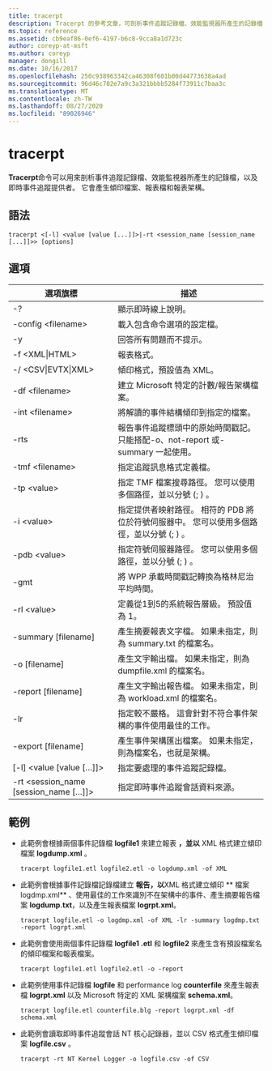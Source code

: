 ```yaml
---
title: tracerpt
description: Tracerpt 的參考文章，可剖析事件追蹤記錄檔、效能監視器所產生的記錄檔，以及即時事件追蹤提供者。
ms.topic: reference
ms.assetid: cb9eaf86-0ef6-4197-b6c8-9cca8a1d723c
author: coreyp-at-msft
ms.author: coreyp
manager: dongill
ms.date: 10/16/2017
ms.openlocfilehash: 250c938963342ca46308f601b00d44773638a4ad
ms.sourcegitcommit: 96d46c702e7a9c3a321bbbb5284f73911c7baa3c
ms.translationtype: MT
ms.contentlocale: zh-TW
ms.lasthandoff: 08/27/2020
ms.locfileid: "89026946"
---
```

# <a name="tracerpt"></a>tracerpt

**Tracerpt**命令可以用來剖析事件追蹤記錄檔、效能監視器所產生的記錄檔，以及即時事件追蹤提供者。 它會產生傾印檔案、報表檔和報表架構。

## <a name="syntax"></a>語法

```
tracerpt <[-l] <value [value [...]]>|-rt <session_name [session_name [...]]>> [options]
```

## <a name="options"></a>選項

|              選項旗標               |                                                                    描述                                                                    |
|----------------------------------------|---------------------------------------------------------------------------------------------------------------------------------------------------|
|                   -?                   |                                                         顯示即時線上說明。                                                          |
|          -config \<filename>           |                                                 載入包含命令選項的設定檔。                                                  |
|                   -y                   |                                                  回答所有問題而不提示。                                                   |
|            -f \<XML\|HTML>             |                                                                  報表格式。                                                                   |
|         -/ \<CSV\|EVTX\|XML>          |                                                         傾印格式，預設值為 XML。                                                          |
|            -df \<filename>             |                                            建立 Microsoft 特定的計數/報告架構檔案。                                            |
|            -int \<filename>            |                                            將解讀的事件結構傾印到指定的檔案。                                            |
|                  -rts                  |                        報告事件追蹤標頭中的原始時間戳記。 只能搭配-o、not-report 或-summary 一起使用。                         |
|            -tmf \<filename>            |                                                  指定追蹤訊息格式定義檔。                                                  |
|              -tp \<value>              |                            指定 TMF 檔案搜尋路徑。 您可以使用多個路徑，並以分號 (; ) 。                            |
|              -i \<value>               | 指定提供者映射路徑。 相符的 PDB 將位於符號伺服器中。 您可以使用多個路徑，並以分號 (; ) 。 |
|             -pdb \<value>              |                             指定符號伺服器路徑。 您可以使用多個路徑，並以分號 (; ) 。                             |
|                  -gmt                  |                                              將 WPP 承載時間戳記轉換為格林尼治平均時間。                                               |
|              -rl \<value>              |                                               定義從1到5的系統報告層級。 預設值為 1。                                               |
|          -summary [filename]           |                                  產生摘要報表文字檔。 如果未指定，則為 summary.txt 的檔案名。                                   |
|             -o [filename]              |                                      產生文字輸出檔。 如果未指定，則為 dumpfile.xml 的檔案名。                                      |
|           -report [filename]           |                                  產生文字輸出報告檔。 如果未指定，則為 workload.xml 的檔案名。                                   |
|                  -lr                   |                        指定較不嚴格。 這會針對不符合事件架構的事件使用最佳的工作。                         |
|           -export [filename]           |                                  產生事件架構匯出檔案。 如果未指定，則為檔案名，也就是架構。                                   |
|       [-l] \<value [value […]]>        |                                                   指定要處理的事件追蹤記錄檔。                                                    |
| -rt \<session_name [session_name […]]> |                                                指定即時事件追蹤會話資料來源。                                                |

## <a name="examples"></a>範例

- 此範例會根據兩個事件記錄檔 **logfile1** 來建立報表 **，並以** XML 格式建立傾印檔案 **logdump.xml** 。
  ```
  tracerpt logfile1.etl logfile2.etl -o logdump.xml -of XML
  ```
- 此範例會根據事件記錄檔記錄檔建立 **報告，以**XML 格式建立傾印 ** 檔案logdmp.xml** 、使用最佳的工作來識別不在架構中的事件、產生摘要報告檔案 **logdump.txt**，以及產生報表檔案 **logrpt.xml**。
  ```
  tracerpt logfile.etl -o logdmp.xml -of XML -lr -summary logdmp.txt -report logrpt.xml
  ```
- 此範例會使用兩個事件記錄檔 **logfile1 .etl** 和 **logfile2** 來產生含有預設檔案名的傾印檔案和報表檔案。
  ```
  tracerpt logfile1.etl logfile2.etl -o -report
  ```
- 此範例使用事件記錄檔 **logfile** 和 performance log **counterfile** 來產生報表檔 **logrpt.xml** 以及 Microsoft 特定的 XML 架構檔案 **schema.xml**。
  ```
  tracerpt logfile.etl counterfile.blg -report logrpt.xml -df schema.xml
  ```
- 此範例會讀取即時事件追蹤會話 NT 核心記錄器，並以 CSV 格式產生傾印檔案 **logfile.csv** 。
  ```
  tracerpt -rt NT Kernel Logger -o logfile.csv -of CSV
  ```
